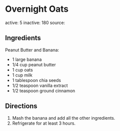 # Overnight Oats
active: 5
inactive: 180
source: 
## Ingredients

Peanut Butter and Banana:
* 1 large banana
* 1/4 cup peanut butter
* 1 cup oats
* 1 cup milk
* 1 tablespoon chia seeds
* 1/2 teaspoon vanilla extract
* 1/2 teaspoon ground cinnamon
## Directions
1. Mash the banana and add all the other ingredients.
2. Refrigerate for at least 3 hours.
